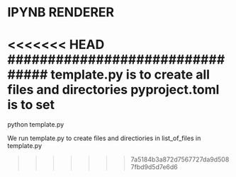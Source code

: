 # IPYNB RENDERER

<<<<<<< HEAD
################################
template.py is to create all files and directories
pyproject.toml is to set 
=======
python template.py

We run template.py to create files and directiories in list_of_files in template.py
>>>>>>> 7a5184b3a872d7567727da9d5087fbd9d5d7e6d6
